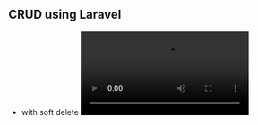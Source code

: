 ## CRUD using Laravel
* with soft delete
![CRUD](https://github.com/NouranAbdelgwad/Laravel_ORM_CRUD/blob/master/laraver_ORM_CRUD.mp4)

